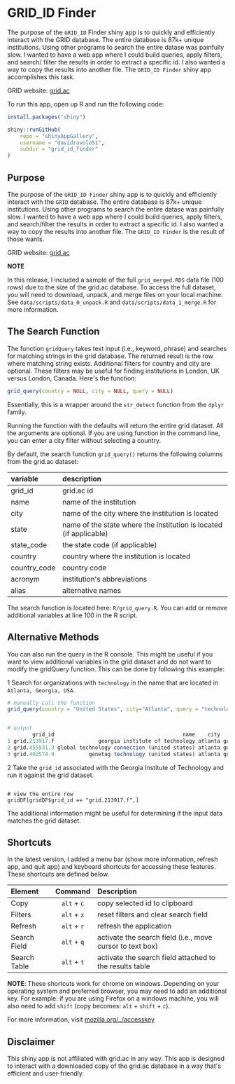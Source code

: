 # GRID_ID Finder

The purpose of the `GRID_ID` Finder shiny app is to quickly and efficiently interact with the GRID database. The entire database is 87k+ unique institutions. Using other programs to search the entire datase was painfully slow. I wanted to have a web app where I could build queries, apply filters, and search/ filter the results in order to extract a specific id. I also wanted a way to copy the results into another file. The `GRID_ID Finder` shiny app accomplishes this task.

GRID website: [grid.ac](https://grid.ac/)

To run this app, open up R and run the following code:

```r
install.packages("shiny")

shiny::runGitHub(
    repo = "shinyAppGallery",
    username = "davidruvolo51",
    subdir = "grid_id_finder"
)
```

## Purpose

The purpose of the `GRID_ID Finder` shiny app is to quickly and efficiently interact with the `GRID` database. The entire database is 87k+ unique institutions. Using other programs to search the entire datase was painfully slow. I wanted to have a web app where I could build queries, apply filters, and search/filter the results in order to extract a specific id. I also wanted a way to copy the results into another file. The `GRID_ID Finder` is the result of those wants.

GRID website: [grid.ac](https://grid.ac/)

**NOTE**

In this release, I included a sample of the full `grid_merged.RDS` data file (100 rows) due to the size of the grid.ac database. To access the full dataset, you will need to download, unpack, and merge files on your local machine. See `data/scripts/data_0_unpack.R` and `data/scripts/data_1_merge.R` for more information.

## The Search Function

The function `gridQuery` takes text input (i.e., keyword, phrase) and searches for matching strings in the grid database. The returned result is the row where matching string exists. Additional filters for country and city are optional. These filters may be useful for finding institutions in London, UK versus London, Canada. Here's the function:

```r
grid_query(country = NULL, city = NULL, query = NULL)
```

Essentially, this is a wrapper around the `str_detect` function from the `dplyr` family.

Running the function with the defaults will return the entire grid dataset. All the arguments are optional. If you are using function in the command line, you can enter a city filter without selecting a country.  

By default, the search function `grid_query()` returns the following columns from the grid.ac dataset:

| variable     | description                                                        |
| :----------- | :----------------------------------------------------------------- |
| grid_id      | grid.ac id                                                         |
| name         | name of the institution                                            |
| city         | name of the city where the institution is located                  |
| state        | name of the state where the institution is located (if applicable) |
| state_code   | the state code (if applicable)                                     |
| country      | country where the institution is located                           |
| country_code | country code                                                       |
| acronym      | institution's abbreviations                                        |
| alias        | alternative names                                                  |

The search function is located here: `R/grid_query.R`. You can add or remove additional variables at line 100 in the R script.

## Alternative Methods

You can also run the query in the R console. This might be useful if you want to view additional variables in the grid dataset and do not want to modify the gridQuery function. This can be done by following this example:

1 Search for organizations with `technology` in the name that are located in `Atlanta, Georgia, USA`.

```r
# manually call the function
grid_query(country = "United States", city="Atlanta", query = "technology")


# output
        grid_id                                         name    city   state state_code       country country_code acronym        alias
1 grid.213917.f              georgia institute of technology atlanta georgia      us-ga united states           us      gt georgia tech
2 grid.455531.3 global technology connection (united states) atlanta georgia      us-ga united states           us     gtc         <NA>
3 grid.492574.9           genetag technology (united states) atlanta georgia      us-ga united states           us    <NA>         <NA>
```

2 Take the `grid_id` associated with the Georgia Institute of Technology and run it against the grid dataset.

```{r}

# view the entire row
gridDF[gridDF$grid_id == "grid.213917.f",]

```

The additional information might be useful for determining if the input data matches the grid dataset. 

## Shortcuts

In the latest version, I added a menu bar (show more information, refresh app, and quit app) and keyboard shortcuts for accessing these features. These shortcuts are defined below.


| Element      |   Command   | Description                                               |
| :----------- | :---------: | :-------------------------------------------------------- |
| Copy         | `alt` + `c` | copy selected id to clipboard                             |
| Filters      | `alt` + `z` | reset filters and clear search field                      |
| Refresh      | `alt` + `r` | refresh the application                                   |
| Search Field | `alt` + `q` | activate the search field (i.e., move cursor to text box) |
| Search Table | `alt` + `t` | activate the search field attached to the results table   |

**NOTE**: These shortcuts work for chrome on windows. Depending on your operating system and preferred browser, you may need to add an additional key. For example: if you are using Firefox on a windows machine, you will also need to add `shift` (copy becomes: `alt` + `shift` + `c`).

For more information, visit [mozilla.org/../accesskey](https://developer.mozilla.org/en-US/docs/Web/HTML/Global_attributes/accesskey)

## Disclaimer

This shiny app is not affiliated with grid.ac in any way. This app is designed to interact with a downloaded copy of the grid.ac database in a way that's efficient and user-friendly.
